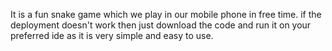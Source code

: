 It is a fun snake game which we play  in our mobile phone in free time. if  the  deployment doesn't work then just download the code and run it on your preferred ide as it is very simple and easy to use.
